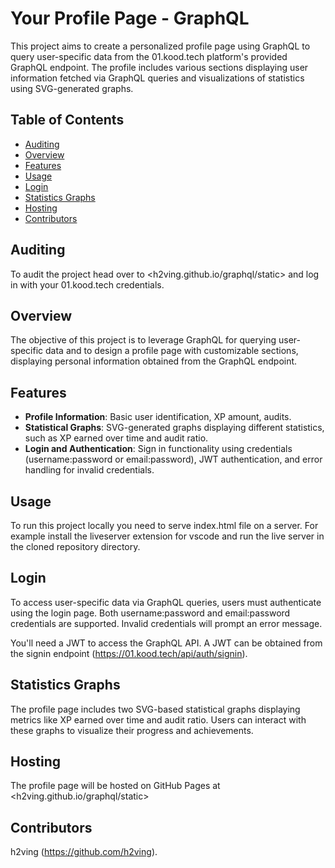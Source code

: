 # Your Profile Page - GraphQL

This project aims to create a personalized profile page using GraphQL to query user-specific data from the 01.kood.tech platform's provided GraphQL endpoint. The profile includes various sections displaying user information fetched via GraphQL queries and visualizations of statistics using SVG-generated graphs.

## Table of Contents

- [Auditing](#auditing)
- [Overview](#overview)
- [Features](#features)
- [Usage](#usage)
- [Login](#login)
- [Statistics Graphs](#statistics-graphs)
- [Hosting](#hosting)
- [Contributors](#contributors)

## Auditing

To audit the project head over to <h2ving.github.io/graphql/static> and log in with your 01.kood.tech credentials.

## Overview

The objective of this project is to leverage GraphQL for querying user-specific data and to design a profile page with customizable sections, displaying personal information obtained from the GraphQL endpoint.

## Features

- **Profile Information**: Basic user identification, XP amount, audits.
- **Statistical Graphs**: SVG-generated graphs displaying different statistics, such as XP earned over time and audit ratio.
- **Login and Authentication**: Sign in functionality using credentials (username:password or email:password), JWT authentication, and error handling for invalid credentials.

## Usage

To run this project locally you need to serve index.html file on a server. For example install the liveserver extension for vscode and run the live server in the cloned repository directory.

## Login

To access user-specific data via GraphQL queries, users must authenticate using the login page. Both username:password and email:password credentials are supported. Invalid credentials will prompt an error message.

You'll need a JWT to access the GraphQL API. A JWT can be obtained from the signin endpoint (<https://01.kood.tech/api/auth/signin>).

## Statistics Graphs

The profile page includes two SVG-based statistical graphs displaying metrics like XP earned over time and audit ratio. Users can interact with these graphs to visualize their progress and achievements.

## Hosting

The profile page will be hosted on GitHub Pages at <h2ving.github.io/graphql/static>

## Contributors

h2ving (<https://github.com/h2ving>).
